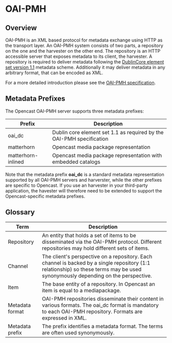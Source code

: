 OAI-PMH
=======

Overview
--------

OAI-PMH is an XML based protocol for metadata exchange using HTTP as the transport layer. An OAI-PMH system consists
of two parts, a repository on the one and the harvester on the other end. The repository is an HTTP accessible server
that exposes metadata to its client, the harvester. A repository is required to deliver metadata following the
[DublinCore element set version 1.1](http://dublincore.org/documents/dces/) metadata scheme. Additionally it may
deliver metadata in any arbitrary format, that can be encoded as XML.

For a more detailed introduction please see the
[OAI-PMH specification](http://www.openarchives.org/OAI/openarchivesprotocol.html).

Metadata Prefixes
-----------------

The Opencast OAI-PMH server supports three metadata prefixes:

|Prefix             |Description                                                         |
|-------------------|--------------------------------------------------------------------|
|oai_dc             |Dublin core element set 1.1 as required by the OAI-PMH specification|
|matterhorn         |Opencast media package representation                               |
|matterhorn-inlined |Opencast media package representation with embedded catalogs        |

Note that the metadata prefix **oai_dc** is a standard metadata representation supported by all OAI-PMH servers and
harverster, while the other prefixes are specific to Opencast.
If you use an harvester in your third-party application, the havester will therefore need to be extended to
support the Opencast-specific metadata prefixes.

Glossary
--------

|Term            |Description                                                                                         |
|----------------|----------------------------------------------------------------------------------------------------|
|Repository      |An entity that holds a set of items to be disseminated via the OAI-PMH protocol. Different repositories may hold different sets of items. |
|Channel         |The client's perspective on a repository. Each channel is backed by a single repository (1:1 relationship) so these terms may be used synonymously depending on the perspective. |
|Item            |The base entity of a repository. In Opencast an item is equal to a mediapackage. |
|Metadata format |OAI-PMH repositories disseminate their content in various formats. The oai_dc format is mandatory to each OAI-PMH repository. Formats are expressed in XML. |
|Metadata prefix |The prefix identifies a metadata format. The terms are often used synonymously. |